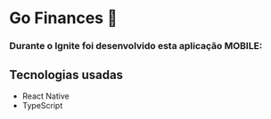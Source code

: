<h1>Go Finances 🚀</h1>

<h3>Durante o Ignite foi desenvolvido esta aplicação MOBILE:</h3>

<h2> Tecnologias usadas </h2>

- React Native
- TypeScript